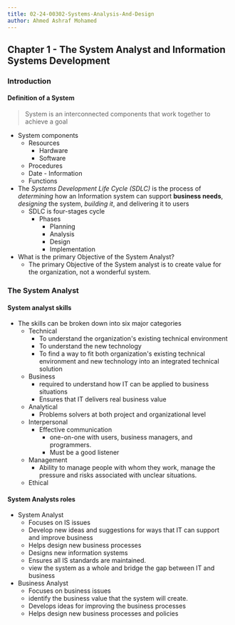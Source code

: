 ```yaml
---
title: 02-24-00302-Systems-Analysis-And-Design
author: Ahmed Ashraf Mohamed
---
```

<!-- # 02-24-00302-Systems-Analysis-And-Design
> Introduction to systems analysis and design, Analysis and design tools, Advanced systems design concepts, Case studies and practical projects, Current trends in systems development -->

## Chapter 1 - The System Analyst and Information Systems Development
### Introduction
#### Definition of a System
> System is an interconnected components that work together to achieve a goal

- System components
	- Resources
		- Hardware
		- Software
	- Procedures
	- Date - Information
	- Functions
- The *Systems Development Life Cycle (SDLC)* is the process of *determining* how an Information system can support **business needs**, *designing* the system, *building it*, and delivering it to users
	- SDLC is four-stages cycle
		- Phases
			- Planning
			- Analysis
			- Design
			- Implementation
- What is the primary Objective of the System Analyst?
    - The primary Objective of the System analyst is to create value for the organization, not a wonderful system.
### The System Analyst    
#### System analyst skills
- The skills can be broken down into six major categories
	- Technical
		- To understand the organization's existing technical environment
		- To understand the new technology
		- To find a way to fit both organization's existing technical environment and new technology into an integrated technical solution
	- Business
		- required to understand how IT can be applied to business situations
		- Ensures that IT delivers real business value
	- Analytical
		- Problems solvers at both project and organizational level
	- Interpersonal
		- Effective communication
			- one-on-one with users, business managers, and programmers.
			- Must be a good listener
	- Management
		- Ability to manage people with whom they work, manage the pressure and risks associated with unclear situations.
	- Ethical
#### System Analysts roles
- System Analyst
	- Focuses on IS issues
	- Develop new ideas and suggestions for ways that IT can support and improve business
	- Helps design new business processes
	- Designs new information systems
	- Ensures all IS standards are maintained.
	- view the system as a whole and bridge the gap between IT and business
- Business Analyst
	- Focuses on business issues
	- identify the business value that the system will create.
	- Develops ideas for improving the business processes
	- Helps design new business processes and policies

